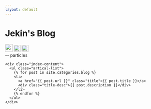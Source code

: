 ```yaml
---
layout: default
---
```


<body>
  <div class="index-wrapper">
    <div class="aside">
      <div class="info-card">
        <h1>Jekin's Blog</h1>
        <a href="http://weibo.com/2360710600/" target="_blank"><img src="http://www.weibo.com/favicon.ico" alt="" width="25"/></a>
        <a href="http://github.com/Jekin6/" target="_blank"><img src="https://github.com/favicon.ico" alt="" width="22"/></a>
        <a href="http://instagram.com/jekin6/" target="_blank"><img src="http://d36xtkk24g8jdx.cloudfront.net/bluebar/00c6602/images/ico/favicon.ico" alt="" width="22"/></a>
      </div>
      <div id="particles-js"></div>
      <div class="count-particles">
        <span class="js-count-particles">--</span> particles
      </div>
      <script src="http://cdn.jsdelivr.net/particles.js/2.0.0/particles.min.js"></script>
      <script src="https://threejs.org/examples/js/libs/stats.min.js"></script>
   <script>
   /* ---- particles.js config ---- */
   
   particlesJS("particles-js", {
     "particles": {
       "number": {
         "value": 380,
         "density": {
           "enable": true,
           "value_area": 800
         }
       },
       "color": {
         "value": "#ffffff"
       },
       "shape": {
         "type": "circle",
         "stroke": {
           "width": 0,
           "color": "#000000"
         },
         "polygon": {
           "nb_sides": 5
         },
         "image": {
           "src": "img/github.svg",
           "width": 100,
           "height": 100
         }
       },
       "opacity": {
         "value": 0.5,
         "random": false,
         "anim": {
           "enable": false,
           "speed": 1,
           "opacity_min": 0.1,
           "sync": false
         }
       },
       "size": {
         "value": 3,
         "random": true,
         "anim": {
           "enable": false,
           "speed": 40,
           "size_min": 0.1,
           "sync": false
         }
       },
       "line_linked": {
         "enable": true,
         "distance": 150,
         "color": "#ffffff",
         "opacity": 0.4,
         "width": 1
       },
       "move": {
         "enable": true,
         "speed": 6,
         "direction": "none",
         "random": false,
         "straight": false,
         "out_mode": "out",
         "bounce": false,
         "attract": {
           "enable": false,
           "rotateX": 600,
           "rotateY": 1200
         }
       }
     },
     "interactivity": {
       "detect_on": "canvas",
       "events": {
         "onhover": {
           "enable": true,
           "mode": "grab"
         },
         "onclick": {
           "enable": true,
           "mode": "push"
         },
         "resize": true
       },
       "modes": {
         "grab": {
           "distance": 140,
           "line_linked": {
             "opacity": 1
           }
         },
         "bubble": {
           "distance": 400,
           "size": 40,
           "duration": 2,
           "opacity": 8,
           "speed": 3
         },
         "repulse": {
           "distance": 200,
           "duration": 0.4
         },
         "push": {
           "particles_nb": 4
         },
         "remove": {
           "particles_nb": 2
         }
       }
     },
     "retina_detect": true
   });
   
   
   /* ---- stats.js config ---- */
   
   var count_particles, stats, update;
   stats = new Stats;
   stats.setMode(0);
   stats.domElement.style.position = 'absolute';
   stats.domElement.style.left = '0px';
   stats.domElement.style.top = '0px';
   document.body.appendChild(stats.domElement);
   count_particles = document.querySelector('.js-count-particles');
   update = function() {
     stats.begin();
     stats.end();
     if (window.pJSDom[0].pJS.particles && window.pJSDom[0].pJS.particles.array) {
       count_particles.innerText = window.pJSDom[0].pJS.particles.array.length;
     }
     requestAnimationFrame(update);
   };
   requestAnimationFrame(update);
   </script>
    </div>

    <div class="index-content">
      <ul class="artical-list">
        {% for post in site.categories.blog %}
        <li>
          <a href="{{ post.url }}" class="title">{{ post.title }}</a>
          <div class="title-desc">{{ post.description }}</div>
        </li>
        {% endfor %}
      </ul>
    </div>
  </div>
  
</body>
